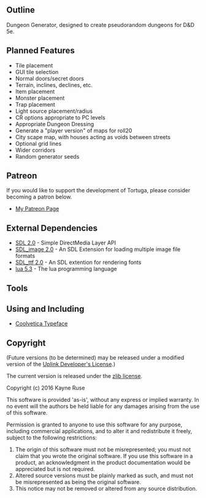 ## Outline

Dungeon Generator, designed to create pseudorandom dungeons for D&D 5e.

## Planned Features

* Tile placement
* GUI tile selection
* Normal doors/secret doors
* Terrain, inclines, declines, etc.
* Item placement
* Monster placement
* Trap placement
* Light source placement/radius
* CR options appropriate to PC levels
* Appropriate Dungeon Dressing
* Generate a "player version" of maps for roll20
* City scape map, with houses acting as voids between streets
* Optional grid lines
* Wider corridors
* Random generator seeds

## Patreon

If you would like to support the development of Tortuga, please consider becoming a patron below.

* [My Patreon Page](https://patreon.com/user?u=2811779)

## External Dependencies

* [SDL 2.0](http://www.libsdl.org/) - Simple DirectMedia Layer API
* [SDL_image 2.0](https://www.libsdl.org/projects/SDL_image/) - An SDL Extension for loading multiple image file formats
* [SDL_ttf 2.0](https://www.libsdl.org/projects/SDL_ttf/) - An SDL extention for rendering fonts
* [lua 5.3](http://www.lua.org/) - The lua programming language

## Tools

## Using and Including

* [Coolvetica Typeface](http://typodermicfonts.com/coolvetica/)

## Copyright

(Future versions (to be determined) may be released under a modified version of the [Uplink Developer's License](http://www.introversion.co.uk/uplink/developer/license.html).)

The current version is released under the [zlib license](http://en.wikipedia.org/wiki/Zlib_License).  

Copyright (c) 2016 Kayne Ruse

This software is provided 'as-is', without any express or implied warranty. In no event will the authors be held liable for any damages arising from the use of this software.

Permission is granted to anyone to use this software for any purpose, including commercial applications, and to alter it and redistribute it freely, subject to the following restrictions:

1. The origin of this software must not be misrepresented; you must not claim that you wrote the original software. If you use this software in a product, an acknowledgment in the product documentation would be appreciated but is not required.
2. Altered source versions must be plainly marked as such, and must not be misrepresented as being the original software.
3. This notice may not be removed or altered from any source distribution.
